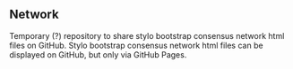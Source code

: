 ## Network

Temporary (?) repository to share stylo bootstrap consensus network
html files on GitHub. Stylo bootstrap consensus network html files
can be displayed on GitHub, but only via GitHub Pages.

